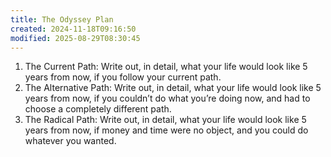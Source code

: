 ```yaml
---
title: The Odyssey Plan
created: 2024-11-18T09:16:50
modified: 2025-08-29T08:30:45
---
```


1. The Current Path: Write out, in detail, what your life would look like 5 years from now, if you follow your current path.
2. The Alternative Path: Write out, in detail, what your life would look like 5 years from now, if you couldn’t do what you’re doing now, and had to choose a completely different path.
3. The Radical Path: Write out, in detail, what your life would look like 5 years from now, if money and time were no object, and you could do whatever you wanted.
